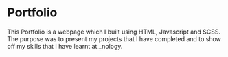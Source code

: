 # Portfolio

This Portfolio is a webpage which I built using HTML, Javascript and SCSS. The purpose was to present my projects that I have completed and to show off my skills that I have learnt at _nology.
